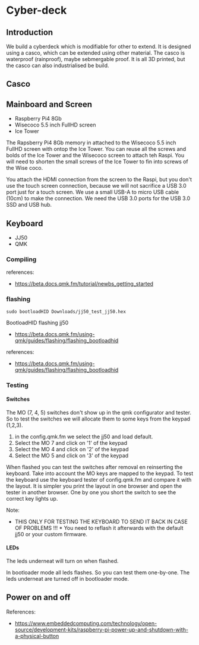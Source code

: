 Cyber-deck
==========

Introduction
------------

We build a cyberdeck which is modifiable for other to extend. It is designed using a casco, which can be extended using other material.
The casco is waterproof (rainproof), maybe sebmergable proof.
It is all 3D printed, but the casco can also industrialised be build.

Casco
-----


Mainboard and Screen
--------------------
- Raspberry Pi4 8Gb
- Wisecoco 5.5 inch FullHD screen
- Ice Tower

The Rapsberry Pi4 8Gb memory in attached to the Wisecoco 5.5 inch FullHD screen with ontop the Ice Tower. You can reuse all the screws and bolds of the Ice Tower and the Wisecoco screen to attach teh Raspi. You will need to shorten the small screws of the Ice Tower to fin into screws of the Wise coco.

You attach the HDMI connection from the screen to the Raspi, but you don't use the touch screen connection, because we will not sacrifice a USB 3.0 port just for a touch screen. We use a small USB-A to micro USB cable (10cm) to make the connection. We need the USB 3.0 ports for the USB 3.0 SSD and USB hub.


Keyboard
--------
- JJ50
- QMK

### Compiling


references:
- https://beta.docs.qmk.fm/tutorial/newbs_getting_started

### flashing

```
sudo bootloadHID Downloads/jj50_test_jj50.hex
```

BootloadHID flashing jj50
- https://beta.docs.qmk.fm/using-qmk/guides/flashing/flashing_bootloadhid

references:
- https://beta.docs.qmk.fm/using-qmk/guides/flashing/flashing_bootloadhid


### Testing

#### Switches

The MO (7, 4, 5) switches don't show up in the qmk configurator and tester. So to test the switches we will allocate them to some keys from the keypad (1,2,3).

1) in the config.qmk.fm we select the jj50 and load default.
2) Select the MO 7 and click on '1' of the keypad
3) Select the MO 4 and click on '2' of the keypad
4) Select the MO 5 and click on '3' of the keypad

When flashed you can test the switches after removal en reinserting the keyboard. Take into account the MO keys are mapped to the keypad.
To test the keyboard use the keyboard tester of config.qmk.fm and compare it with the layout. It is simpler you print the layout in one browser and open the tester in another browser.
One by one you short the switch to see the correct key lights up.

Note:
* THIS ONLY FOR TESTING THE KEYBOARD TO SEND IT BACK IN CASE OF PROBLEMS !!! *
You need to reflash it afterwards with the default jj50 or your custom firmware.

#### LEDs

The leds underneat will turn on when flashed.

In bootloader mode all leds flashes. So you can test them one-by-one.
The leds underneat are turned off in bootloader mode.

Power on and off
----------------

References:
- https://www.embeddedcomputing.com/technology/open-source/development-kits/raspberry-pi-power-up-and-shutdown-with-a-physical-button
